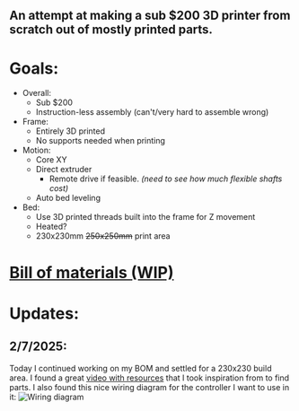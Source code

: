 ## An attempt at making a sub $200 3D printer from scratch out of mostly printed parts.

# Goals: 
- Overall:
    - Sub $200
    - Instruction-less assembly (can't/very hard to assemble wrong)
- Frame:
    - Entirely 3D printed
    - No supports needed when printing
- Motion:
    - Core XY
    - Direct extruder
        - Remote drive if feasible. _(need to see how much flexible shafts cost)_
    - Auto bed leveling
- Bed:
    - Use 3D printed threads built into the frame for Z movement
    - Heated?
    - 230x230mm ~~250x250mm~~ print area

# [Bill of materials (WIP)](https://docs.google.com/spreadsheets/d/12H-s0MHuU8Hi1eBy9C0zTTP9QQQXKojqAiB52Tg4N8k/edit?usp=sharing)

# Updates:

## 2/7/2025:
Today I continued working on my BOM and settled for a 230x230 build area. I found a great [video with resources](https://www.youtube.com/watch?v=yuAN5AzEWCg) that I took inspiration from to find parts. I also found this nice wiring diagram for the controller I want to use in it:
![Wiring diagram](https://cloud-7gdhetvw8-hack-club-bot.vercel.app/0screenshot_2025-02-07_at_5.05.43___pm.png)